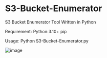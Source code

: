 # S3-Bucket-Enumerator
S3 Bucket Enumerator Tool Written in Python 

Requirement:
Python 3.10+
pip

Usage:
Python S3-Bucket-Enumerator.py

![image](https://github.com/user-attachments/assets/27dda131-cb27-407d-921d-7d5074f56736)

